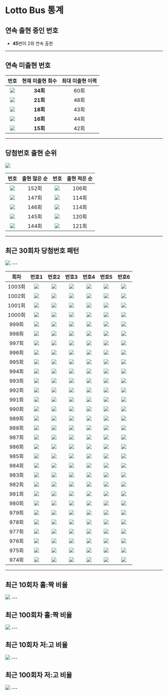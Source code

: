 # Lotto Bus 통계
## 연속 출현 중인 번호
 - **45**번이 2회 연속 출현
---  
 
## 연속 미출현 번호
 
|번호|현재 미출현 회수|최대 미출현 이력|
|:---:|:---:|:---:|
|<image src="https://github.com/hello-bryan/LTStorage/blob/master/numbers/40.png"/>|**34회**|60회|
|<image src="https://github.com/hello-bryan/LTStorage/blob/master/numbers/5.png"/>|**21회**|48회|
|<image src="https://github.com/hello-bryan/LTStorage/blob/master/numbers/34.png"/>|**18회**|43회|
|<image src="https://github.com/hello-bryan/LTStorage/blob/master/numbers/23.png"/>|**16회**|44회|
|<image src="https://github.com/hello-bryan/LTStorage/blob/master/numbers/30.png"/>|**15회**|42회|
---  
 
## 당첨번호 출현 순위
<image src="https://github.com/hello-bryan/LTStorage/blob/master/images/number_appearance_10.png" />  
 
|번호|출현 많은 순|번호|출현 적은 순|
|:---:|:---:|:---:|:---:|
|<image src="https://github.com/hello-bryan/LTStorage/blob/master/numbers/34.png" />|152회|<image src="https://github.com/hello-bryan/LTStorage/blob/master/numbers/9.png" />|106회|
|<image src="https://github.com/hello-bryan/LTStorage/blob/master/numbers/18.png" />|147회|<image src="https://github.com/hello-bryan/LTStorage/blob/master/numbers/32.png" />|114회|
|<image src="https://github.com/hello-bryan/LTStorage/blob/master/numbers/43.png" />|146회|<image src="https://github.com/hello-bryan/LTStorage/blob/master/numbers/22.png" />|114회|
|<image src="https://github.com/hello-bryan/LTStorage/blob/master/numbers/27.png" />|145회|<image src="https://github.com/hello-bryan/LTStorage/blob/master/numbers/30.png" />|120회|
|<image src="https://github.com/hello-bryan/LTStorage/blob/master/numbers/13.png" />|144회|<image src="https://github.com/hello-bryan/LTStorage/blob/master/numbers/23.png" />|121회|
---  
 
## 최근 30회차 당첨번호 패턴
<image src="https://github.com/hello-bryan/LTStorage/blob/master/images/recent_30_win_num_pattern.png" />
---  
 
|회차|번호1|번호2|번호3|번호4|번호5|번호6|
|:---:|:---:|:---:|:---:|:---:|:---:|:---:|
|1003회|<image src="https://github.com/hello-bryan/LTStorage/blob/master/numbers/1.png" />|<image src="https://github.com/hello-bryan/LTStorage/blob/master/numbers/4.png" />|<image src="https://github.com/hello-bryan/LTStorage/blob/master/numbers/29.png" />|<image src="https://github.com/hello-bryan/LTStorage/blob/master/numbers/39.png" />|<image src="https://github.com/hello-bryan/LTStorage/blob/master/numbers/43.png" />|<image src="https://github.com/hello-bryan/LTStorage/blob/master/numbers/45.png" />|
|1002회|<image src="https://github.com/hello-bryan/LTStorage/blob/master/numbers/17.png" />|<image src="https://github.com/hello-bryan/LTStorage/blob/master/numbers/25.png" />|<image src="https://github.com/hello-bryan/LTStorage/blob/master/numbers/33.png" />|<image src="https://github.com/hello-bryan/LTStorage/blob/master/numbers/35.png" />|<image src="https://github.com/hello-bryan/LTStorage/blob/master/numbers/38.png" />|<image src="https://github.com/hello-bryan/LTStorage/blob/master/numbers/45.png" />|
|1001회|<image src="https://github.com/hello-bryan/LTStorage/blob/master/numbers/6.png" />|<image src="https://github.com/hello-bryan/LTStorage/blob/master/numbers/10.png" />|<image src="https://github.com/hello-bryan/LTStorage/blob/master/numbers/12.png" />|<image src="https://github.com/hello-bryan/LTStorage/blob/master/numbers/14.png" />|<image src="https://github.com/hello-bryan/LTStorage/blob/master/numbers/20.png" />|<image src="https://github.com/hello-bryan/LTStorage/blob/master/numbers/42.png" />|
|1000회|<image src="https://github.com/hello-bryan/LTStorage/blob/master/numbers/2.png" />|<image src="https://github.com/hello-bryan/LTStorage/blob/master/numbers/8.png" />|<image src="https://github.com/hello-bryan/LTStorage/blob/master/numbers/19.png" />|<image src="https://github.com/hello-bryan/LTStorage/blob/master/numbers/22.png" />|<image src="https://github.com/hello-bryan/LTStorage/blob/master/numbers/32.png" />|<image src="https://github.com/hello-bryan/LTStorage/blob/master/numbers/42.png" />|
|999회|<image src="https://github.com/hello-bryan/LTStorage/blob/master/numbers/1.png" />|<image src="https://github.com/hello-bryan/LTStorage/blob/master/numbers/3.png" />|<image src="https://github.com/hello-bryan/LTStorage/blob/master/numbers/9.png" />|<image src="https://github.com/hello-bryan/LTStorage/blob/master/numbers/14.png" />|<image src="https://github.com/hello-bryan/LTStorage/blob/master/numbers/18.png" />|<image src="https://github.com/hello-bryan/LTStorage/blob/master/numbers/28.png" />|
|998회|<image src="https://github.com/hello-bryan/LTStorage/blob/master/numbers/13.png" />|<image src="https://github.com/hello-bryan/LTStorage/blob/master/numbers/17.png" />|<image src="https://github.com/hello-bryan/LTStorage/blob/master/numbers/18.png" />|<image src="https://github.com/hello-bryan/LTStorage/blob/master/numbers/20.png" />|<image src="https://github.com/hello-bryan/LTStorage/blob/master/numbers/42.png" />|<image src="https://github.com/hello-bryan/LTStorage/blob/master/numbers/45.png" />|
|997회|<image src="https://github.com/hello-bryan/LTStorage/blob/master/numbers/4.png" />|<image src="https://github.com/hello-bryan/LTStorage/blob/master/numbers/7.png" />|<image src="https://github.com/hello-bryan/LTStorage/blob/master/numbers/14.png" />|<image src="https://github.com/hello-bryan/LTStorage/blob/master/numbers/16.png" />|<image src="https://github.com/hello-bryan/LTStorage/blob/master/numbers/24.png" />|<image src="https://github.com/hello-bryan/LTStorage/blob/master/numbers/44.png" />|
|996회|<image src="https://github.com/hello-bryan/LTStorage/blob/master/numbers/6.png" />|<image src="https://github.com/hello-bryan/LTStorage/blob/master/numbers/11.png" />|<image src="https://github.com/hello-bryan/LTStorage/blob/master/numbers/15.png" />|<image src="https://github.com/hello-bryan/LTStorage/blob/master/numbers/24.png" />|<image src="https://github.com/hello-bryan/LTStorage/blob/master/numbers/32.png" />|<image src="https://github.com/hello-bryan/LTStorage/blob/master/numbers/39.png" />|
|995회|<image src="https://github.com/hello-bryan/LTStorage/blob/master/numbers/1.png" />|<image src="https://github.com/hello-bryan/LTStorage/blob/master/numbers/4.png" />|<image src="https://github.com/hello-bryan/LTStorage/blob/master/numbers/13.png" />|<image src="https://github.com/hello-bryan/LTStorage/blob/master/numbers/29.png" />|<image src="https://github.com/hello-bryan/LTStorage/blob/master/numbers/38.png" />|<image src="https://github.com/hello-bryan/LTStorage/blob/master/numbers/39.png" />|
|994회|<image src="https://github.com/hello-bryan/LTStorage/blob/master/numbers/1.png" />|<image src="https://github.com/hello-bryan/LTStorage/blob/master/numbers/3.png" />|<image src="https://github.com/hello-bryan/LTStorage/blob/master/numbers/8.png" />|<image src="https://github.com/hello-bryan/LTStorage/blob/master/numbers/24.png" />|<image src="https://github.com/hello-bryan/LTStorage/blob/master/numbers/27.png" />|<image src="https://github.com/hello-bryan/LTStorage/blob/master/numbers/35.png" />|
|993회|<image src="https://github.com/hello-bryan/LTStorage/blob/master/numbers/6.png" />|<image src="https://github.com/hello-bryan/LTStorage/blob/master/numbers/14.png" />|<image src="https://github.com/hello-bryan/LTStorage/blob/master/numbers/16.png" />|<image src="https://github.com/hello-bryan/LTStorage/blob/master/numbers/18.png" />|<image src="https://github.com/hello-bryan/LTStorage/blob/master/numbers/24.png" />|<image src="https://github.com/hello-bryan/LTStorage/blob/master/numbers/42.png" />|
|992회|<image src="https://github.com/hello-bryan/LTStorage/blob/master/numbers/12.png" />|<image src="https://github.com/hello-bryan/LTStorage/blob/master/numbers/20.png" />|<image src="https://github.com/hello-bryan/LTStorage/blob/master/numbers/26.png" />|<image src="https://github.com/hello-bryan/LTStorage/blob/master/numbers/33.png" />|<image src="https://github.com/hello-bryan/LTStorage/blob/master/numbers/44.png" />|<image src="https://github.com/hello-bryan/LTStorage/blob/master/numbers/45.png" />|
|991회|<image src="https://github.com/hello-bryan/LTStorage/blob/master/numbers/13.png" />|<image src="https://github.com/hello-bryan/LTStorage/blob/master/numbers/18.png" />|<image src="https://github.com/hello-bryan/LTStorage/blob/master/numbers/25.png" />|<image src="https://github.com/hello-bryan/LTStorage/blob/master/numbers/31.png" />|<image src="https://github.com/hello-bryan/LTStorage/blob/master/numbers/33.png" />|<image src="https://github.com/hello-bryan/LTStorage/blob/master/numbers/44.png" />|
|990회|<image src="https://github.com/hello-bryan/LTStorage/blob/master/numbers/2.png" />|<image src="https://github.com/hello-bryan/LTStorage/blob/master/numbers/4.png" />|<image src="https://github.com/hello-bryan/LTStorage/blob/master/numbers/25.png" />|<image src="https://github.com/hello-bryan/LTStorage/blob/master/numbers/26.png" />|<image src="https://github.com/hello-bryan/LTStorage/blob/master/numbers/36.png" />|<image src="https://github.com/hello-bryan/LTStorage/blob/master/numbers/37.png" />|
|989회|<image src="https://github.com/hello-bryan/LTStorage/blob/master/numbers/17.png" />|<image src="https://github.com/hello-bryan/LTStorage/blob/master/numbers/18.png" />|<image src="https://github.com/hello-bryan/LTStorage/blob/master/numbers/21.png" />|<image src="https://github.com/hello-bryan/LTStorage/blob/master/numbers/27.png" />|<image src="https://github.com/hello-bryan/LTStorage/blob/master/numbers/29.png" />|<image src="https://github.com/hello-bryan/LTStorage/blob/master/numbers/33.png" />|
|988회|<image src="https://github.com/hello-bryan/LTStorage/blob/master/numbers/2.png" />|<image src="https://github.com/hello-bryan/LTStorage/blob/master/numbers/13.png" />|<image src="https://github.com/hello-bryan/LTStorage/blob/master/numbers/20.png" />|<image src="https://github.com/hello-bryan/LTStorage/blob/master/numbers/30.png" />|<image src="https://github.com/hello-bryan/LTStorage/blob/master/numbers/31.png" />|<image src="https://github.com/hello-bryan/LTStorage/blob/master/numbers/41.png" />|
|987회|<image src="https://github.com/hello-bryan/LTStorage/blob/master/numbers/2.png" />|<image src="https://github.com/hello-bryan/LTStorage/blob/master/numbers/4.png" />|<image src="https://github.com/hello-bryan/LTStorage/blob/master/numbers/15.png" />|<image src="https://github.com/hello-bryan/LTStorage/blob/master/numbers/23.png" />|<image src="https://github.com/hello-bryan/LTStorage/blob/master/numbers/29.png" />|<image src="https://github.com/hello-bryan/LTStorage/blob/master/numbers/38.png" />|
|986회|<image src="https://github.com/hello-bryan/LTStorage/blob/master/numbers/7.png" />|<image src="https://github.com/hello-bryan/LTStorage/blob/master/numbers/10.png" />|<image src="https://github.com/hello-bryan/LTStorage/blob/master/numbers/16.png" />|<image src="https://github.com/hello-bryan/LTStorage/blob/master/numbers/28.png" />|<image src="https://github.com/hello-bryan/LTStorage/blob/master/numbers/41.png" />|<image src="https://github.com/hello-bryan/LTStorage/blob/master/numbers/42.png" />|
|985회|<image src="https://github.com/hello-bryan/LTStorage/blob/master/numbers/17.png" />|<image src="https://github.com/hello-bryan/LTStorage/blob/master/numbers/21.png" />|<image src="https://github.com/hello-bryan/LTStorage/blob/master/numbers/23.png" />|<image src="https://github.com/hello-bryan/LTStorage/blob/master/numbers/30.png" />|<image src="https://github.com/hello-bryan/LTStorage/blob/master/numbers/34.png" />|<image src="https://github.com/hello-bryan/LTStorage/blob/master/numbers/44.png" />|
|984회|<image src="https://github.com/hello-bryan/LTStorage/blob/master/numbers/3.png" />|<image src="https://github.com/hello-bryan/LTStorage/blob/master/numbers/10.png" />|<image src="https://github.com/hello-bryan/LTStorage/blob/master/numbers/23.png" />|<image src="https://github.com/hello-bryan/LTStorage/blob/master/numbers/35.png" />|<image src="https://github.com/hello-bryan/LTStorage/blob/master/numbers/36.png" />|<image src="https://github.com/hello-bryan/LTStorage/blob/master/numbers/37.png" />|
|983회|<image src="https://github.com/hello-bryan/LTStorage/blob/master/numbers/13.png" />|<image src="https://github.com/hello-bryan/LTStorage/blob/master/numbers/23.png" />|<image src="https://github.com/hello-bryan/LTStorage/blob/master/numbers/26.png" />|<image src="https://github.com/hello-bryan/LTStorage/blob/master/numbers/31.png" />|<image src="https://github.com/hello-bryan/LTStorage/blob/master/numbers/35.png" />|<image src="https://github.com/hello-bryan/LTStorage/blob/master/numbers/43.png" />|
|982회|<image src="https://github.com/hello-bryan/LTStorage/blob/master/numbers/5.png" />|<image src="https://github.com/hello-bryan/LTStorage/blob/master/numbers/7.png" />|<image src="https://github.com/hello-bryan/LTStorage/blob/master/numbers/13.png" />|<image src="https://github.com/hello-bryan/LTStorage/blob/master/numbers/20.png" />|<image src="https://github.com/hello-bryan/LTStorage/blob/master/numbers/21.png" />|<image src="https://github.com/hello-bryan/LTStorage/blob/master/numbers/44.png" />|
|981회|<image src="https://github.com/hello-bryan/LTStorage/blob/master/numbers/27.png" />|<image src="https://github.com/hello-bryan/LTStorage/blob/master/numbers/36.png" />|<image src="https://github.com/hello-bryan/LTStorage/blob/master/numbers/37.png" />|<image src="https://github.com/hello-bryan/LTStorage/blob/master/numbers/41.png" />|<image src="https://github.com/hello-bryan/LTStorage/blob/master/numbers/43.png" />|<image src="https://github.com/hello-bryan/LTStorage/blob/master/numbers/45.png" />|
|980회|<image src="https://github.com/hello-bryan/LTStorage/blob/master/numbers/3.png" />|<image src="https://github.com/hello-bryan/LTStorage/blob/master/numbers/13.png" />|<image src="https://github.com/hello-bryan/LTStorage/blob/master/numbers/16.png" />|<image src="https://github.com/hello-bryan/LTStorage/blob/master/numbers/23.png" />|<image src="https://github.com/hello-bryan/LTStorage/blob/master/numbers/24.png" />|<image src="https://github.com/hello-bryan/LTStorage/blob/master/numbers/35.png" />|
|979회|<image src="https://github.com/hello-bryan/LTStorage/blob/master/numbers/7.png" />|<image src="https://github.com/hello-bryan/LTStorage/blob/master/numbers/11.png" />|<image src="https://github.com/hello-bryan/LTStorage/blob/master/numbers/16.png" />|<image src="https://github.com/hello-bryan/LTStorage/blob/master/numbers/21.png" />|<image src="https://github.com/hello-bryan/LTStorage/blob/master/numbers/27.png" />|<image src="https://github.com/hello-bryan/LTStorage/blob/master/numbers/33.png" />|
|978회|<image src="https://github.com/hello-bryan/LTStorage/blob/master/numbers/1.png" />|<image src="https://github.com/hello-bryan/LTStorage/blob/master/numbers/7.png" />|<image src="https://github.com/hello-bryan/LTStorage/blob/master/numbers/15.png" />|<image src="https://github.com/hello-bryan/LTStorage/blob/master/numbers/32.png" />|<image src="https://github.com/hello-bryan/LTStorage/blob/master/numbers/34.png" />|<image src="https://github.com/hello-bryan/LTStorage/blob/master/numbers/42.png" />|
|977회|<image src="https://github.com/hello-bryan/LTStorage/blob/master/numbers/2.png" />|<image src="https://github.com/hello-bryan/LTStorage/blob/master/numbers/9.png" />|<image src="https://github.com/hello-bryan/LTStorage/blob/master/numbers/10.png" />|<image src="https://github.com/hello-bryan/LTStorage/blob/master/numbers/14.png" />|<image src="https://github.com/hello-bryan/LTStorage/blob/master/numbers/22.png" />|<image src="https://github.com/hello-bryan/LTStorage/blob/master/numbers/44.png" />|
|976회|<image src="https://github.com/hello-bryan/LTStorage/blob/master/numbers/4.png" />|<image src="https://github.com/hello-bryan/LTStorage/blob/master/numbers/12.png" />|<image src="https://github.com/hello-bryan/LTStorage/blob/master/numbers/14.png" />|<image src="https://github.com/hello-bryan/LTStorage/blob/master/numbers/25.png" />|<image src="https://github.com/hello-bryan/LTStorage/blob/master/numbers/35.png" />|<image src="https://github.com/hello-bryan/LTStorage/blob/master/numbers/37.png" />|
|975회|<image src="https://github.com/hello-bryan/LTStorage/blob/master/numbers/7.png" />|<image src="https://github.com/hello-bryan/LTStorage/blob/master/numbers/8.png" />|<image src="https://github.com/hello-bryan/LTStorage/blob/master/numbers/9.png" />|<image src="https://github.com/hello-bryan/LTStorage/blob/master/numbers/17.png" />|<image src="https://github.com/hello-bryan/LTStorage/blob/master/numbers/22.png" />|<image src="https://github.com/hello-bryan/LTStorage/blob/master/numbers/24.png" />|
|974회|<image src="https://github.com/hello-bryan/LTStorage/blob/master/numbers/1.png" />|<image src="https://github.com/hello-bryan/LTStorage/blob/master/numbers/2.png" />|<image src="https://github.com/hello-bryan/LTStorage/blob/master/numbers/11.png" />|<image src="https://github.com/hello-bryan/LTStorage/blob/master/numbers/16.png" />|<image src="https://github.com/hello-bryan/LTStorage/blob/master/numbers/39.png" />|<image src="https://github.com/hello-bryan/LTStorage/blob/master/numbers/44.png" />|
---  
 
## 최근 10회차 홀:짝 비율
<image src="https://github.com/hello-bryan/LTStorage/blob/master/images/Odd_Even_rate_10.png" />
---  
 
## 최근 100회차 홀:짝 비율
<image src="https://github.com/hello-bryan/LTStorage/blob/master/images/Odd_Even_rate_100.png" />
---  
 
## 최근 10회차 저:고 비율
<image src="https://github.com/hello-bryan/LTStorage/blob/master/images/Low_High_rate_10.png" />
---  
 
## 최근 100회차 저:고 비율
<image src="https://github.com/hello-bryan/LTStorage/blob/master/images/Low_High_rate_100.png" />
---  
 